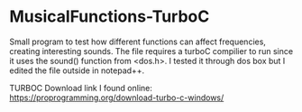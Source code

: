 # MusicalFunctions-TurboC
Small program to test how different functions can affect frequencies, creating interesting sounds. The file requires a turboC compilier to run since it uses the sound() function from <dos.h>. I tested it through dos box but I edited the file outside in notepad++.

TURBOC Download link I found online:
https://proprogramming.org/download-turbo-c-windows/
